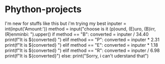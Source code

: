 # Phython-projects
I'm new for stuffs like this but i'm trying my best
inputer = int(input('Amount:'))
method = input("choose is it (p)ound, (E)uro, (B)irr, (R)enminbi: ").upper()
if method == "B":
    converted = inputer / 34.40
    print(f"It is ${converted} ")
elif method == "P":
    converted = inputer * 2.31
    print(f"It is ${converted} ")
elif method == "E":
    converted = inputer * 1.18
    print(f"It is ${converted} ")
elif method == "R":
    converted = inputer / 6.98
    print(f"It is ${converted}")
else:
    print("Sorry, i can't uderstand that")
